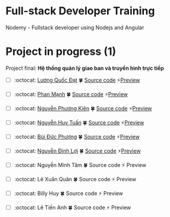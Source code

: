 # Full-stack Developer Training

Nodemy - Fullstack developer using Nodejs and Angular

# Project in progress (1)

Project final: **Hệ thống quản lý giao ban và truyền hình trực tiếp**

* [ ] :octocat: [Lương Quốc Đạt](https://github.com/dat212) 🍀 [Source code](https://github.com/dat212/giaoban) ⚡️[Preview](https://dat212.github.io/giaoban/)
* [ ] :octocat: [Phan Mạnh](https://github.com/DucManhPhan) 🍀 [Source code](https://github.com/DucManhPhan/giaoban) ⚡️[Preview](https://DucManhPhan.github.io/giaoban/)
* [ ] :octocat: [Nguyễn Phương Kiên](https://github.com/kiennpdevelop) 🍀 [Source code](https://github.com/kiennpdevelop/giaoban) ⚡️[Preview](https://kiennpdevelop.github.io/giaoban/)
* [ ] :octocat: [Nguyễn Huy Tuấn](https://github.com/ISKenLer) 🍀 [Source code](https://github.com/ISKenLer/giaoban) ⚡️[Preview](https://ISKenLer.github.io/giaoban/)
* [ ] :octocat: [Bùi Đức Phượng](https://github.com/phuongducbui) 🍀 [Source code](https://github.com/phuongducbui/giaoban) ⚡️[Preview](https://phuongducbui.github.io/giaoban/)
* [ ] :octocat: [Nguyễn Đình Lợi](https://github.com/chuanvn) 🍀 [Source code](https://github.com/chuanvn/giaoban) ⚡️[Preview](https://chuanvn.github.io/giaoban/)
* [ ] :octocat: Nguyễn Minh Tâm 🍀 Source code ⚡️ Preview
* [ ] :octocat: Lê Xuân Quân 🍀 Source code ⚡️ Preview
* [ ] :octocat: Billy Huy 🍀 Source code ⚡️ Preview
* [ ] :octocat: Lê Tiến Anh 🍀 Source code ⚡️ Preview

